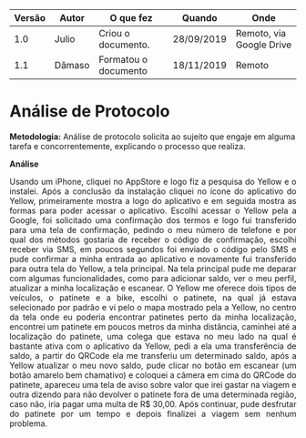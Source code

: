 |Versão| Autor | O que fez |  Quando | Onde |
|------|------| --------  |-------- | -----|
|1.0| Julio | Criou o documento. |28/09/2019| Remoto, via Google Drive |
|1.1| Dâmaso | Formatou o documento | 18/11/2019 | Remoto |

# Análise de Protocolo

**Metodologia:**
Análise de protocolo solicita ao sujeito que engaje em alguma tarefa e concorrentemente, explicando o processo que realiza.

**Análise**

<p align="justify">Usando um iPhone, cliquei no AppStore e logo fiz a pesquisa do Yellow e o instalei. Após a conclusão da instalação cliquei no ícone do aplicativo do Yellow, primeiramente mostra a logo do aplicativo e em seguida mostra as formas para poder acessar o aplicativo. Escolhi acessar o Yellow pela a Google, foi solicitado uma confirmação dos termos e logo fui transferido para uma tela de confirmação, pedindo o meu número de telefone e por qual dos métodos gostaria de receber o código de confirmação, escolhi receber via SMS, em poucos segundos foi enviado o código pelo SMS e pude confirmar a minha entrada ao aplicativo e novamente fui transferido para outra tela do Yellow, a tela principal. Na tela principal pude me deparar com algumas funcionalidades, como para adicionar saldo, ver o meu perfil, atualizar a minha localização e escanear. O Yellow me oferece dois tipos de veículos, o patinete e a bike, escolhi o patinete, na qual já estava selecionado por padrão e vi pelo o mapa mostrado pela a Yellow, no centro da tela onde eu poderia encontrar patinetes perto da minha localização, encontrei um patinete em poucos metros da minha distância, caminhei até a localização do patinete, uma colega que estava no meu lado na qual é bastante ativa com o aplicativo da Yellow, pedi a ela uma transferência de saldo, a partir do QRCode ela me transferiu um determinado saldo, após a Yellow atualizar o meu novo saldo, pude clicar no botão em escanear (um botão amarelo bem chamativo) e coloquei a câmera em cima do QRCode do patinete, apareceu uma tela de aviso sobre valor que irei gastar na viagem e outra dizendo para não devolver o patinete fora de uma determinada região, caso não, iria pagar uma multa de R$ 30,00. Após continuar, pude desfrutar do patinete por um tempo e depois finalizei a viagem sem nenhum problema.</p>
